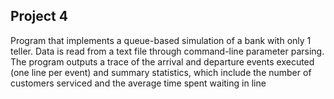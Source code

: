 ## Project 4

Program that implements a queue-based simulation of a bank with only 1 teller.
Data is read from a text file through command-line parameter parsing.
The program outputs a trace of the arrival and departure events executed (one line per event) and summary statistics, which include the number of customers serviced and the average time spent waiting in line
